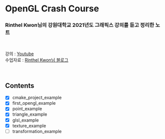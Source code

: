 # OpenGL Crash Course

### Rinthel Kwon님의 강원대학교 2021년도 그래픽스 강의를 듣고 정리한 노트

<br/>

강의 : [Youtube](https://www.youtube.com/user/Rinthel/featured) <br>
수업자료 : [Rinthel Kwon님 블로그](https://rinthel.github.io/opengl_course)

<br/>

## Contents

- [x] cmake_project_example
- [x] first_opengl_example
- [x] point_example
- [x] triangle_example
- [x] glsl_example
- [x] texture_example
- [ ] transformation_example
